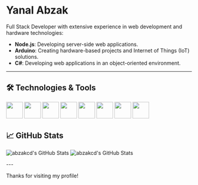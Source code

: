 # Yanal Abzak 

Full Stack Developer with extensive experience in web development and hardware technologies:
- **Node.js**: Developing server-side web applications.
- **Arduino**: Creating hardware-based projects and Internet of Things (IoT) solutions.
- **C#**: Developing web applications in an object-oriented environment.

---

## 🛠️ Technologies & Tools
<p align="left">
<img src="https://cdn.jsdelivr.net/gh/devicons/devicon@latest/icons/nodejs/nodejs-original-wordmark.svg"  width="45" height="45"/>
<img src="https://cdn.jsdelivr.net/gh/devicons/devicon@latest/icons/javascript/javascript-original.svg"  width="45" height="45"/>
<img src="https://cdn.jsdelivr.net/gh/devicons/devicon@latest/icons/arduino/arduino-original-wordmark.svg" width="45" height="45"/>
<img src="https://cdn.jsdelivr.net/gh/devicons/devicon@latest/icons/mysql/mysql-original-wordmark.svg" width="45" height="45"/>
<img src="https://cdn.jsdelivr.net/gh/devicons/devicon@latest/icons/cplusplus/cplusplus-original.svg" width="45" height="45"/>
<img src="https://cdn.jsdelivr.net/gh/devicons/devicon@latest/icons/react/react-original.svg" width="45" height="45"/>
<img src="https://cdn.jsdelivr.net/gh/devicons/devicon@latest/icons/figma/figma-original.svg" width="45" height="45"/>
<img src="https://cdn.jsdelivr.net/gh/devicons/devicon@latest/icons/photoshop/photoshop-original.svg" width="45" height="45"/>


</p>


## 📈 GitHub Stats
<p align="left">
<img src="https://github-readme-stats.vercel.app/api?username=abzakcd&theme=vue-dark&show_icons=true&hide_border=true&count_private=true" alt="abzakcd's GitHub Stats" />
<img src="https://github-readme-stats.vercel.app/api/top-langs/?username=abzakcd&theme=vue-dark&show_icons=true&hide_border=true&layout=compact" alt="abzakcd's GitHub Stats" />
</p>
---


Thanks for visiting my profile!



